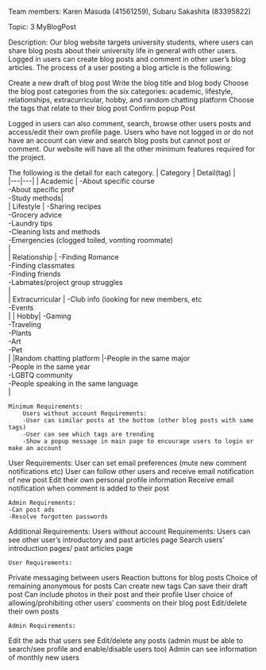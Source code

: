 Team members: Karen Masuda (41561259), Subaru Sakashita (83395822)

Topic: 3 MyBlogPost 

Description: 
Our blog website targets university students, where users can share blog posts about their university life in general with other users. Logged in users can create blog posts and comment in other user’s blog articles. The process of a user posting a blog article is the following:

Create a new draft of blog post
Write the blog title and blog body
Choose the blog post categories from the six categories: academic, lifestyle, relationships, extracurricular, hobby, and random chatting platform
Choose the tags that relate to their blog post
Confirm popup 
Post 

Logged in users can also comment, search, browse other users posts and access/edit their own profile page. Users who have not logged in or do not have an account can view and search blog posts but cannot post or comment. Our website will have all the other minimum features required for the project.

The following is the detail for each category. 
| Category  |  Detail(tag) |   
|---|---|
| Academic  | -About specific course<br> -About specific prof <br> -Study methods|   
| Lifestyle  | -Sharing recipes<br> -Grocery advice<br> -Laundry tips <br> -Cleaning lists and methods<br> -Emergencies (clogged toiled, vomting roommate)<br>  |   
| Relationship  | -Finding Romance<br> -Finding classmates<br> -Finding friends<br> -Labmates/project group struggles<br>   |  
| Extracurricular | -Club info (looking for new members, etc<br> -Events<br> | 
| Hobby| -Gaming<br>  -Traveling<br> -Plants<br> -Art<br> -Pet<br>   |
|Random chatting platform |-People in the same major<br> -People in the same year<br> -LGBTQ community<br> -People speaking in the same language<br>|



	Minimum Requirements:
		Users without account Requirements:
		-User can similar posts at the bottom (other blog posts with same tags)
		-User can see which tags are trending
		-Show a popup message in main page to encourage users to login or make an account

User Requirements:
User can set email preferences (mute new comment notifications etc)
User can follow other users and receive email notification of new post
Edit their own personal profile information
Receive email notification when comment is added to their post

	Admin Requirements:
	-Can post ads
	-Resolve forgotten passwords 


Additional Requirements: 
	Users without account Requirements:
Users can see other user’s introductory and past articles page
Search users’ introduction pages/ past articles page

	User Requirements:
Private messaging between users
Reaction buttons for blog posts
Choice of remaining anonymous for posts
Can create new tags 
Can save their draft post 
Can include photos in their post and their profile
User choice of allowing/prohibiting other users’ comments on their blog post 
Edit/delete their own posts

	Admin Requirements: 
Edit the ads that users see
Edit/delete any posts
(admin must be able to search/see profile and enable/disable users too)
Admin can see information of monthly new users 


